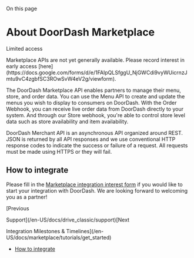 On this page

# About DoorDash Marketplace

Limited access

<Warning>
Marketplace APIs are not yet generally available. Please record interest in early access [here](https://docs.google.com/forms/d/e/1FAIpQLSfggU_NjGWCdi9vyWUicrnzJmtu9vC4zgbfSC3ROwSvW4eV2g/viewform).
</Warning>

The DoorDash Marketplace API enables partners to manage their menu, store, and order data. You can use the Menu API to create and update the menus you wish to display to consumers on DoorDash. With the Order Webhook, you can receive live order data from DoorDash directly to your system. And through our Store webhook, you're able to control store level data such as store availability and item availability.

DoorDash Merchant API is an asynchronous API organized around REST. JSON is returned by all API responses and we use conventional HTTP response codes to indicate the success or failure of a request. All requests must be made using HTTPS or they will fail.

## How to integrate[​](#how-to-integrate "Direct link to heading")

Please fill in the [Marketplace integration interest form](https://docs.google.com/forms/d/e/1FAIpQLSfggU_NjGWCdi9vyWUicrnzJmtu9vC4zgbfSC3ROwSvW4eV2g/viewform) if you would like to start your integration with DoorDash. We are looking forward to welcoming you as a partner!

[Previous

Support](/en-US/docs/drive_classic/support)[Next

Integration Milestones & Timelines](/en-US/docs/marketplace/tutorials/get_started)

* [How to integrate](#how-to-integrate)